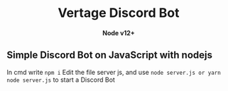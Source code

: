 <h1 align='center'>Vertage Discord Bot</h1>

<div align="center">
<h4>Node v12+</h4>

</div>

## Simple Discord Bot on JavaScript with nodejs
In cmd write `npm i`
Edit the file server js, and use `node server.js or yarn node server.js` to start a Discord Bot

